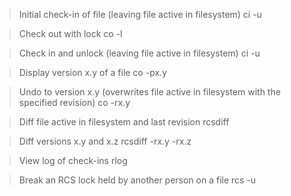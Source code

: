 > Initial check-in of file (leaving file active in filesystem)
ci -u <filename>

> Check out with lock
co -l <filename>

> Check in and unlock (leaving file active in filesystem)
ci -u <filename>

> Display version x.y of a file
co -px.y <filename>

> Undo to version x.y (overwrites file active in filesystem with the specified revision)
co -rx.y <filename>

> Diff file active in filesystem and last revision
rcsdiff <filename>

> Diff versions x.y and x.z
rcsdiff -rx.y -rx.z <filename>

> View log of check-ins
rlog <filename>

> Break an RCS lock held by another person on a file
rcs -u <filename>
